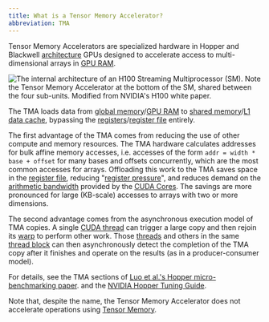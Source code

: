 ```yaml
---
title: What is a Tensor Memory Accelerator?
abbreviation: TMA
---
```


Tensor Memory Accelerators are specialized hardware in Hopper and Blackwell
[architecture](/gpu-glossary/device-hardware/streaming-multiprocessor-architecture)
GPUs designed to accelerate access to multi-dimensional arrays in
[GPU RAM](/gpu-glossary/device-hardware/gpu-ram).

![The internal architecture of an H100 [Streaming Multiprocessor (SM)](/gpu-glossary/device-hardware/streaming-multiprocessor). Note the Tensor Memory Accelerator at the bottom of the [SM](/gpu-glossary/device-hardware/streaming-multiprocessor), shared between the four sub-units. Modified from NVIDIA's [H100 white paper](https://resources.nvidia.com/en-us-tensor-core).](themed-image://gh100-sm.svg)

The TMA loads data from
[global memory](/gpu-glossary/device-software/global-memory)/[GPU RAM](/gpu-glossary/device-hardware/gpu-ram)
to
[shared memory](/gpu-glossary/device-software/shared-memory)/[L1 data cache](/gpu-glossary/device-hardware/l1-data-cache),
bypassing the
[registers](/gpu-glossary/device-software/registers)/[register file](/gpu-glossary/device-hardware/register-file)
entirely.

The first advantage of the TMA comes from reducing the use of other compute and
memory resources. The TMA hardware calculates addresses for bulk affine memory
accesses, i.e. accesses of the form `addr = width * base + offset` for many
bases and offsets concurrently, which are the most common accesses for arrays.
Offloading this work to the TMA saves space in the
[register file](/gpu-glossary/device-hardware/register-file), reducing
"[register pressure](/gpu-glossary/perf/register-pressure)", and reduces demand
on the [arithmetic bandwidth](/gpu-glossary/perf/arithmetic-bandwidth) provided
by the [CUDA Cores](/gpu-glossary/device-hardware/cuda-core). The savings are
more pronounced for large (KB-scale) accesses to arrays with two or more
dimensions.

The second advantage comes from the asynchronous execution model of TMA copies.
A single [CUDA thread](/gpu-glossary/device-software/thread) can trigger a large
copy and then rejoin its [warp](/gpu-glossary/device-software/warp) to perform
other work. Those [threads](/gpu-glossary/device-software/thread) and others in
the same [thread block](/gpu-glossary/device-software/thread-block) can then
asynchronously detect the completion of the TMA copy after it finishes and
operate on the results (as in a producer-consumer model).

For details, see the TMA sections of
[Luo et al.'s Hopper micro-benchmarking paper](https://arxiv.org/abs/2501.12084v1).
and the
[NVIDIA Hopper Tuning Guide](https://docs.nvidia.com/cuda/hopper-tuning-guide/index.html#tensor-memory-accelerator).

Note that, despite the name, the Tensor Memory Accelerator does not accelerate
operations using [Tensor Memory](/gpu-glossary/device-hardware/tensor-memory).
